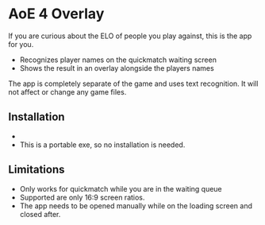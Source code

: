 # AoE 4 Overlay

If you are curious about the ELO of people you play against, this is the app for you.

- Recognizes player names on the quickmatch waiting screen 
- Shows the result in an overlay alongside the players names

The app is completely separate of the game and uses text recognition. It will not affect or change any game files.

## Installation
* 
* This is a portable exe, so no installation is needed.

## Limitations
* Only works for quickmatch while you are in the waiting queue
* Supported are only 16:9 screen ratios.
* The app needs to be opened manually while on the loading screen and closed after.


